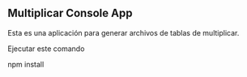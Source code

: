 

## Multiplicar Console App

Esta es una aplicación para generar archivos de tablas de multiplicar.

Ejecutar este comando

npm install